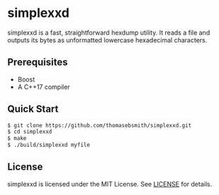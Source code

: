 # simplexxd
simplexxd is a fast, straightforward hexdump utility. It reads a file and
outputs its bytes as unformatted lowercase hexadecimal characters.

## Prerequisites
- Boost
- A C++17 compiler

## Quick Start
```sh
$ git clone https://github.com/thomasebsmith/simplexxd.git
$ cd simplexxd
$ make
$ ./build/simplexxd myfile
```

## License
simplexxd is licensed under the MIT License. See [LICENSE](./LICENSE) for
details.
